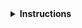 <details>
<summary><strong>Instructions</strong></summary>

Thanks for contributing! :heart:

Keep in mind that **lesson maintainers are volunteers** and it may take them some time to
respond to your contribution.

To ensure that someone gets notified, you can also click on "Request a review" and add
the suggested person.

Although not all contributions can be incorporated into the lesson
materials, we appreciate your time and effort to improve the curriculum. If you have any questions
about the lesson maintenance process or would like to volunteer your time as a contribution
reviewer, please contact the HSF training convenors.

You may delete these instructions from your comment.

\- HSF Training
</details>
